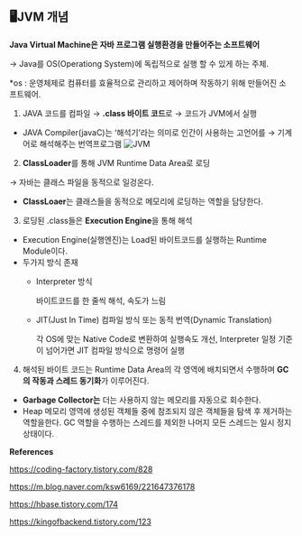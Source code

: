 ## 🖥️JVM 개념

**Java Virtual Machine은 자바 프로그램 실행환경을 만들어주는 소프트웨어**

→ Java를 OS(Operationg System)에 독립적으로 실행 할 수 있게 하는 주체.

*os : 운영체제로 컴퓨터를 효율적으로 관리하고 제어하며 작동하기 위해 만들어진 소프트웨어. 

1) JAVA 코드를 컴파일 →  **.class 바이트 코드**로 → 코드가 JVM에서 실행

- JAVA Compiler(javaC)는 ‘해석기’라는 의미로 인간이 사용하는 고언어를 → 기계어로 해석해주는 번역프로그램
![JVM](https://github.com/Tech-Stack-Tree/Tech-Stack/assets/79103761/76e6565c-ef82-4ad3-89b0-38a9b76eaa29)

2) **ClassLoader**를 통해 JVM Runtime Data Area로 로딩

→ 자바는 클래스 파일을 동적으로 일겅온다.

- **ClassLoaer**는 클래스들을 동적으로 메모리에 로딩하는 역할을 담당한다.

3) 로딩된 .class들은 **Execution Engine**을 통해 해석

- Execution Engine(실행엔진)는 Load된 바이트코드를 실행하는 Runtime Module이다.
- 두가지 방식 존재
    - Interpreter 방식
        
        바이트코드를 한 줄씩 해석, 속도가 느림
        
    - JIT(Just In Time) 컴파일 방식 또는 동적 번역(Dynamic Translation)
        
        각 OS에 맞는 Native Code로 변환하여 실행속도 개선, Interpreter 일정 기준이 넘어가면 JIT 컴파일 방식으로 명령어 실행
        

4) 해석된 바이트 코드는 Runtime Data Area의 각 영역에 배치되면서 수행하며 **GC의 작동과 스레드 동기화**가 이루어진다.

- **Garbage Collector는** 더는 사용하지 않는 메모리를 자동으로 회수한다.
- Heap 메모리 영역에 생성된 객체들 중에 참조되지 않은 객체들을 탐색 후 제거하는 역할을한다.  GC 역할을 수행하는 스레드를 제외한 나머지 모든 스레드는 일시 정지 상태이다.


**References**

https://coding-factory.tistory.com/828

https://m.blog.naver.com/ksw6169/221647376178

https://hbase.tistory.com/174

https://kingofbackend.tistory.com/123
